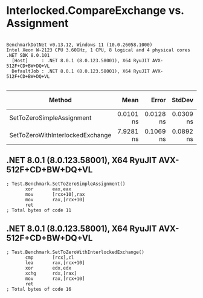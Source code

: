 # Interlocked.CompareExchange vs. Assignment


```

BenchmarkDotNet v0.13.12, Windows 11 (10.0.26058.1000)
Intel Xeon W-2123 CPU 3.60GHz, 1 CPU, 8 logical and 4 physical cores
.NET SDK 8.0.101
  [Host]     : .NET 8.0.1 (8.0.123.58001), X64 RyuJIT AVX-512F+CD+BW+DQ+VL
  DefaultJob : .NET 8.0.1 (8.0.123.58001), X64 RyuJIT AVX-512F+CD+BW+DQ+VL


```
| Method                           | Mean      | Error     | StdDev    | Median    | Ratio | RatioSD | Code Size |
|--------------------------------- |----------:|----------:|----------:|----------:|------:|--------:|----------:|
| SetToZeroSimpleAssignment        | 0.0101 ns | 0.0128 ns | 0.0309 ns | 0.0000 ns |     ? |       ? |      11 B |
| SetToZeroWithInterlockedExchange | 7.9281 ns | 0.1069 ns | 0.0892 ns | 7.9132 ns |     ? |       ? |      16 B |

## .NET 8.0.1 (8.0.123.58001), X64 RyuJIT AVX-512F+CD+BW+DQ+VL
```assembly
; Test.Benchmark.SetToZeroSimpleAssignment()
       xor       eax,eax
       mov       [rcx+10],rax
       mov       rax,[rcx+10]
       ret
; Total bytes of code 11
```

## .NET 8.0.1 (8.0.123.58001), X64 RyuJIT AVX-512F+CD+BW+DQ+VL
```assembly
; Test.Benchmark.SetToZeroWithInterlockedExchange()
       cmp       [rcx],cl
       lea       rax,[rcx+10]
       xor       edx,edx
       xchg      rdx,[rax]
       mov       rax,[rcx+10]
       ret
; Total bytes of code 16
```

